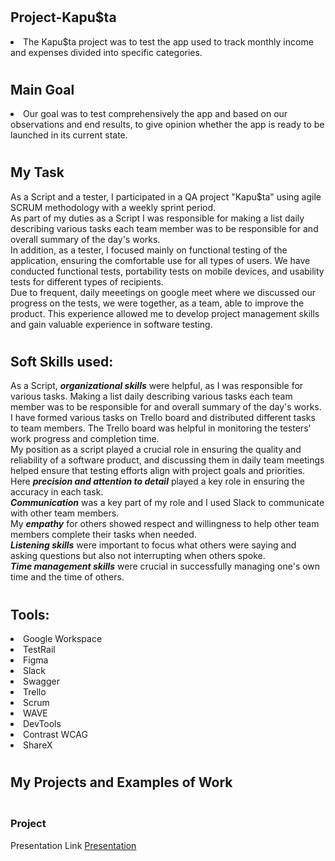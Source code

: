# <h2>Project-Kapu$ta</h2>

<li>The Kapu$ta project was to test the app used to track monthly income and expenses divided into specific categories. 

# <h2>Main Goal</h2>

<li>Our goal was to test comprehensively the app and based on our observations and end results, to give opinion whether the app is ready to be launched in its current state. 

# <h2>My Task</h2>

As a Script and a tester, I participated in a QA project "Kapu$ta" using agile SCRUM methodology with a weekly sprint period.</br> 
As part of my duties as a Script I was responsible for making a list daily describing various tasks each team member was to be responsible for and overall summary of the day's works.</br> 
In addition, as a tester, I focused mainly on functional testing of the application, ensuring the comfortable use for all types of users.  We have conducted functional tests, portability tests on mobile devices, and usability tests for different types of recipients.</br>
Due to frequent, daily meeetings on google meet where we discussed our progress on the tests, we were together, as a team, able to improve the product. This experience allowed me to develop project management skills and gain valuable experience in software testing.</br>


# <h2>Soft Skills used:</h2>

As a Script, <i><b>organizational skills</i></b> were helpful, as I was responsible for various tasks. Making a list daily describing various tasks each team member was to be responsible for and overall summary of the day's works.</br>
I have formed various tasks on Trello board and distributed different tasks to team members. The Trello board was helpful in monitoring the testers' work progress and completion time.</br>
My position as a script played a crucial role in ensuring the quality and reliability of a software product, and discussing them in daily team meetings helped ensure that testing efforts align with project goals and priorities. Here <i><b>precision and attention to detail</i></b> played a key role in ensuring the accuracy in each task.</br>
<i><b>Communication</i></b> was a key part of my role and I used Slack to communicate with other team members.</br>
My <i><b>empathy</i></b> for others showed respect and willingness to help other team members complete their tasks when needed.</br>
<i><b>Listening skills</i></b> were important to focus what others were saying and asking questions but also not interrupting when others spoke.</br>
<i><b>Time management skills</i></b> were crucial in successfully managing one's own time and the time of others.</br>


# <h2>Tools:</h2>

<li>Google Workspace
<li>TestRail
<li>Figma
<li>Slack
<li>Swagger
<li>Trello
<li>Scrum
<li>WAVE
<li>DevTools
<li>Contrast WCAG
<li>ShareX


# <h2>My Projects and Examples of Work</h2>

<h3></br>Project</h3>

Presentation Link
[Presentation](https://docs.google.com/presentation/d/1rtCl5763RXg1zfW-k4Cnb_2lup7242aD/edit?usp=sharing&ouid=102642905155056726664&rtpof=true&sd=true)















